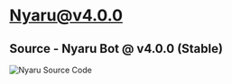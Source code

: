 # Nyaru@v4.0.0
## Source - Nyaru Bot @ v4.0.0 (Stable)

![Nyaru Source Code](https://media.giphy.com/media/lgcUUCXgC8mEo/giphy.gif) 
